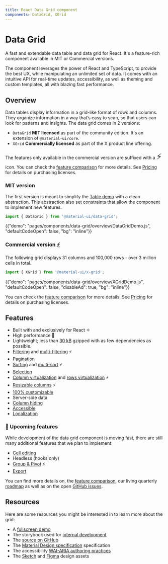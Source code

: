 ```yaml
---
title: React Data Grid component
components: DataGrid, XGrid
---
```


# Data Grid

<p class="description">A fast and extendable data table and data grid for React. It's a feature-rich component available in MIT or Commercial versions.</p>

The component leverages the power of React and TypeScript, to provide the best UX, while manipulating an unlimited set of data. It comes with an intuitive API for real-time updates, accessibility, as well as theming and custom templates, all with blazing fast performance.

## Overview

Data tables display information in a grid-like format of rows and columns. They organize information in a way that’s easy to scan, so that users can look for patterns and insights. The data grid comes in 2 versions:

- `DataGrid` **MIT licensed** as part of the community edition. It's an extension of `@material-ui/core`.
- `XGrid` **Commercially licensed** as part of the X product line offering.

The features only available in the commercial version are suffixed with a <span style="font-size: 26px" role="img" title="Enterprise">⚡️</span> icon.
You can check the [feature comparison](/components/data-grid/getting-started/#feature-comparison) for more details.
See [Pricing](https://material-ui.com/store/items/material-ui-x/) for details on purchasing licenses.

### MIT version

The first version is meant to simplify the [Table demo](https://material-ui.com/components/tables/#sorting-amp-selecting) with a clean abstraction.
This abstraction also set constraints that allow the component to implement new features.

```js
import { DataGrid } from '@material-ui/data-grid';
```

{{"demo": "pages/components/data-grid/overview/DataGridDemo.js", "defaultCodeOpen": false, "bg": "inline"}}

### Commercial version [<span role="img" title="Enterprise">⚡️</span>](https://material-ui.com/store/items/material-ui-x/)

The following grid displays 31 columns and 100,000 rows - over 3 million cells in total.

```js
import { XGrid } from '@material-ui/x-grid';
```

{{"demo": "pages/components/data-grid/overview/XGridDemo.js", "defaultCodeOpen": false, "disableAd": true, "bg": "inline"}}

You can check the [feature comparison](/components/data-grid/getting-started/#feature-comparison) for more details.
See [Pricing](https://material-ui.com/store/items/material-ui-x/) for details on purchasing licenses.

## Features

- Built with and exclusively for React ⚛️
- High performance 🚀
- Lightweight; less than [30 kB](https://bundlephobia.com/result?p=@material-ui/data-grid) gzipped with as few dependencies as possible.
- [Filtering](/components/data-grid/filtering/) and [multi-filtering](/components/data-grid/filtering/#multi-column-filtering) ⚡️
- [Pagination](/components/data-grid/pagination/)
- [Sorting](/components/data-grid/rows/#row-sorting) and [multi-sort](/components/data-grid/rows/#multi-column-sorting) ⚡️
- [Selection](/components/data-grid/selection/)
- [Column virtualization](/components/data-grid/rendering/#virtualization) and [rows virtualization](/components/data-grid/rendering/#virtualization) ⚡️
- [Resizable columns](/components/data-grid/columns/#column-resizing) ⚡️
- [100% customizable](/components/data-grid/rendering/#customization-example)
- Server-side data
- [Column hiding](/components/data-grid/columns/#column-headers)
- [Accessible](/components/data-grid/accessibility/)
- [Localization](/components/data-grid/localization/)

### 🚧 Upcoming features

While development of the data grid component is moving fast, there are still many additional features that we plan to implement:

- [Cell editing](/components/data-grid/editing/)
- Headless (hooks only)
- [Group & Pivot](/components/data-grid/group-pivot/) ⚡️
- [Export](/components/data-grid/export/)

You can find more details on, the [feature comparison](/components/data-grid/getting-started/#feature-comparison), our living quarterly [roadmap](https://github.com/mui-org/material-ui-x/projects/1) as well as on the open [GitHub issues](https://github.com/mui-org/material-ui-x/issues?q=is%3Aopen+label%3A%22component%3A+DataGrid%22+label%3Aenhancement).

## Resources

Here are some resources you might be interested in to learn more about the grid:

- A [fullscreen demo](https://muix-preview.netlify.app/#/grid)
- The storybook used for [internal development](https://material-ui-x.netlify.app/storybook/)
- The [source on GitHub](https://github.com/mui-org/material-ui-x/tree/master/packages/grid)
- The [Material Design specification](https://material.io/design/components/data-tables.html) specification
- The accessibility [WAI-ARIA authoring practices](https://www.w3.org/TR/wai-aria-practices/#grid)
- The [Sketch](https://material-ui.com/store/items/sketch-react/) and [Figma](https://material-ui.com/store/items/figma-react/) design assets
